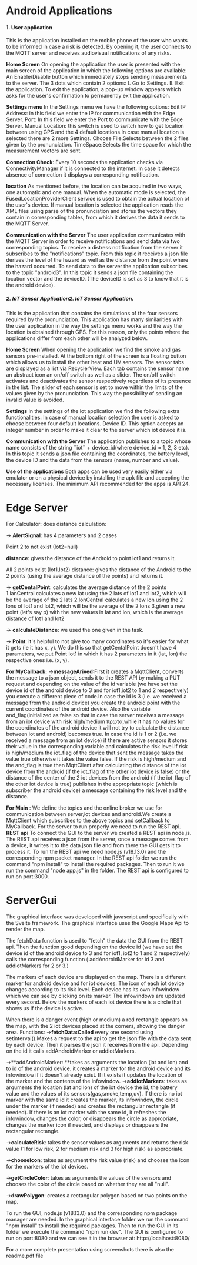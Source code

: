 # Android Applications
#### 1. User application

This is the application installed on the mobile phone of the user who wants to be informed in case a risk is detected. By opening it, the user connects to the MQTT server and receives audiovisual notifications of any risks.

**Home Screen**
On opening the application the user is presented with the main screen of the application in which the following options are available:
An Enable/Disable button which immediately stops sending measurements to the server.
The 3 dots which contain 2 options:
I. Go to Settings.
II. Exit the application. To exit the application, a pop-up window appears which asks for the user's confirmation to permanently exit the application.

**Settings menu**
In the Settings menu we have the following options:
Edit IP Address: in this field we enter the IP for communication with the Edge Server.
Port: In this field we enter the Port to communicate with the Edge Server.
Manual Location: this switch is used to switch how to get location between using GPS and the 4 default locations.In case manual location is selected there are 2 more Settings.
Choose File:Selects between the 2 files given by the pronunciation.
TimeSpace:Selects the time space for which the measurement vectors are sent.

**Connection Check**:
Every 10 seconds the application checks via ConnectivityManager if it is connected to the internet. In case it detects absence of connection it displays a corresponding notification.

 **location**
As mentioned before, the location can be acquired in two ways, one automatic and one manual.
When the automatic mode is selected, the FusedLocationProviderClient service is used to obtain the actual location of the user's device.
If manual location is selected the application reads the XML files using parse of the pronunciation and stores the vectors they contain in corresponding tables, from which it derives the data it sends to the MQTT Server.

**Communication with the Server**
The user application communicates with the MQTT Server in order to receive notifications and send data via two corresponding topics.
To receive a distress notification from the server it subscribes to the "notifications" topic.  From this topic it receives a json file derives the level of the hazard as well as the distance from the point where the hazard occurred.
To send data to the server the application subscribes to the topic "android3". In this topic it sends a json file containing the location vector and the deviceID. (The deviceID is set as 3 to know that it is the android device).
#####  2. IoT Sensor Application2. IoT Sensor Application.
This is the application that contains the simulations of the four sensors required by the pronunciation. This application has many similarities with the user application in the way the settings menu works and the way the location is obtained through GPS. For this reason, only the points where the applications differ from each other will be analyzed below.

**Home Screen**
When opening the application we find the smoke and gas sensors pre-installed. At the bottom right of the screen is a floating button which allows us to install the other heat and UV sensors.
The sensor tabs are displayed as a list via RecyclerView. Each tab contains the sensor name an abstract icon an on/off switch as well as a slider.
The on/off switch activates and deactivates the sensor respectively regardless of its presence in the list.
The slider of each sensor is set to move within the limits of the values given by the pronunciation. This way the possibility of sending an invalid value is avoided.

**Settings**
In the settings of the iot application we find the following extra functionalities:
In case of manual location selection the user is asked to choose between four default locations.
Device ID. This option accepts an integer number in order to make it clear to the server which iot device it is.

**Communication with the Server**
The application publishes to a topic whose name consists of the string ¨iot¨ + device_id(where device_id = 1, 2, 3 etc). In this topic it sends a json file containing the coordinates, the battery level, the device ID and the data from the sensors (name, number and value).

**Use of the applications**
Both apps can be used very easily either via emulator or on a physical device by installing the apk file and accepting the necessary licenses. The minimum API recommended for the apps is API 24.

# Edge Server

For Calculator: 
does distance calculation:

-> **AlertSignal**: has 4 parameters and 2 cases

Point 2 to not exist (Iot2=null) 

**distance**: gives the distance of the Android to point iot1 and returns it.

All 2 points exist (Iot1,Iot2) distance: gives the distance of the Android to the 2 points (using the average distance of the points) and returns it.

-> **getCentalPoint**: calculates the average distance of the 2 points 1.lanCentral calculates a new lat using the 2 lats of Iot1 and Iot2, which will be the average of the 2 lats 2.lonCentral calculates a new lon using the 2 lons of Iot1 and Iot2, which will be the average of the 2 lons 3.given a new point (let's say p) with the new values in lat and lon, which is the average distance of Iot1 and Iot2

-> **calculateDistance**: we used the one given in the task.

-> **Point**: it's helpful to not give too many coordinates so it's easier for what it gets (ie it has x, y). We do this so that getCentalPoint doesn't have 4 parameters, we put Point Iot1 in which it has 2 parameters in it (lat, lon) the respective ones i.e. (x, y).

**For MyCallback:**
->**messageArived**:First it creates a MqttClient, converts the message to a json object, sends it to the REST API by making a PUT request and depending on the value of the id variable (we have set the device id of the android device to 3 and for iot1,iot2 to 1 and 2 respectively) you execute a different piece of code.In case the id is 3 (i.e. we received a message from the android device) you create the android point with the current coordinates of the android device. Also the variable and_flag(initialized as false so that in case the server receives a message from an iot device with risk high/medium πρωτα,while it has no values for the coordinates of the android device it will not try to calculate the distance between iot and android) becomes true.
In case the id is 1 or 2 (i.e. we received a message from an iot device) if there are active sensors it stores their value in the corresponding variable and calculates the risk level.If risk is high/medium the iot_flag of the device that sent the message
takes the value true otherwise it takes the value false. If the risk is high/medium and the and_flag is true then MqttClient after calculating the distance of the iot device from the android (if the iot_flag of the other iot device is false) or the distance of the center of the 2 iot devices from the android (if the iot_flag of the other iot device is true) publishes in the appropriate topic (which is subscriber the android device) a message containing the risk level and the distance.

**For Main** :
We define the topics and the online broker we use for communication between server,iot devices and android.We create a MqttClient which subscribes to the above topics and setCallback to MyCallback.
For the server to run properly we need to run the REST api.
**REST api**
To connect the GUI to the server we created a REST api in node.js. The REST api receives a json from the server, once a message comes from a device, it writes it to the data.json file and from there the GUI gets it to process it.
To run the REST api we need node.js (v18.13.0) and the corresponding npm packet manager. In the REST api folder we run the command "npm install" to install the required packages. Then to run it we run the command "node app.js" in the folder. The REST api is configured to run on port:3000.

# ServerGui

The graphical interface was developed with javascript and specifically with the Svelte framework. The graphical interface uses the Google Maps Api to render the map.

The fetchData function is used to "fetch" the data the GUI from the REST api. Then the function good depending on the device id (we have set the device id of the android device to 3 and for iot1, iot2 to 1 and 2 respectively) calls the corresponding function ( addAndroidMarker for id 3 and addIotMarkers for 2 or 3.)

The markers of each device are displayed on the map. There is a different marker for android device and for iot devices. The icon of each iot device changes according to its risk level. Each device has its own infowindow which we can see by clicking on its marker. The infowindows are updated every second. Below the markers of each iot device there is a circle that shows us if the device is active.

When there is a danger event (high or medium) a red rectangle appears on the map, with the 2 iot devices placed at the corners, showing the danger area.
Functions:
->**fetchData:Called** every one second using setinterval().Makes a request to the api to get the json file with the data sent by each device. Then it parses the json it receives from the api. Depending on the id it calls addAndroidMarker or addIotMarkers.

->**addAndroidMarker: **takes as arguments the location (lat and lon) and to id of the android device. it creates a marker for the android device and its infowindow if it doesn't already exist. If it exists it updates the location of the marker and the contents of the infowindow.
->**addIotMarkers**: takes as arguments the location (lat and lon) of the iot device the id, the battery value and the values of its sensors(gas,smoke,temp,uv). If there is no iot marker with the same id it creates the marker, its infowindow, the circle under the marker (if needed) and creates the rectangular rectangle (if needed). If there is an iot marker with the same id, it refreshes the infowindow, changes the color, or disappears the circle as appropriate, changes the marker icon if needed, and displays or disappears the rectangular rectangle.

->**calculateRisk**: takes the sensor values as arguments and returns the risk value (1 for low risk, 2 for medium risk and 3 for high risk) as appropriate.

->**chooseIcon**: takes as argument the risk value (risk) and chooses the icon for the markers of the iot devices.

->**getCircleColor**: takes as arguments the values of the sensors and chooses the color of the circle based on whether they are all "null".

->**drawPolygon**: creates a rectangular polygon based on two points on the map.

To run the GUI, node.js (v18.13.0) and the corresponding npm package manager are needed. In the graphical interface folder we run the command "npm install" to install the required packages. Then to run the GUI in its folder we execute the command "npm run dev". The GUI is configured to run on port:8080 and we can see it in the browser at:
http://localhost:8080/


For a more complete presentation using screenshots there is also the readme.pdf file


